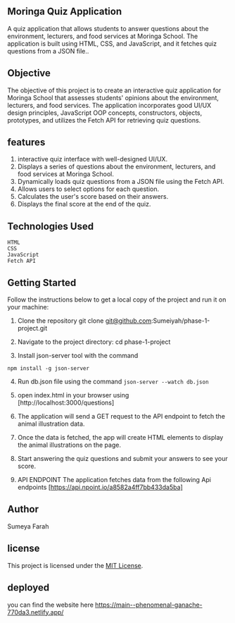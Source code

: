## Moringa Quiz Application

A quiz application that allows students to answer questions about the environment, lecturers, and food services at Moringa School. The application is built using HTML, CSS, and JavaScript, and it fetches quiz questions from a JSON file..

## Objective

The objective of this project is to create an interactive quiz application for Moringa School that assesses students' opinions about the environment, lecturers, and food services. The application incorporates good UI/UX design principles, JavaScript OOP concepts, constructors, objects, prototypes, and utilizes the Fetch API for retrieving quiz questions.

## features
1. interactive quiz interface with well-designed UI/UX.
2. Displays a series of questions about the environment, lecturers, and food services at Moringa School.
3. Dynamically loads quiz questions from a JSON file    using the Fetch API.
4. Allows users to select options for each question.
5. Calculates the user's score based on their answers.
6. Displays the final score at the end of the quiz.

## Technologies Used

    HTML
    CSS
    JavaScript
    Fetch API

## Getting Started

Follow the instructions below to get a local copy of the project and run it on your machine:

1. Clone the repository
    git clone git@github.com:Sumeiyah/phase-1-project.git

2.  Navigate to the project directory: 
    cd phase-1-project
3. Install json-server tool with the command

`npm install -g json-server`


 4. Run db.json file using the command
 `json-server --watch db.json`

5. open index.html in your browser using  
[http://localhost:3000/questions]

6. The application will send a GET request to the API endpoint to fetch the animal illustration data.

7. Once the data is fetched, the app will create HTML elements to display the animal  illustrations on the page.

8. Start answering the quiz questions and submit your answers to see your score.

9. API ENDPOINT
The application fetches data from the following Api endpoints [https://api.npoint.io/a8582a4ff7bb433da5ba]

## Author 
Sumeya Farah

## license
This project is licensed under the [MIT License](LICENSE).
## deployed 
you can find the website here https://main--phenomenal-ganache-770da3.netlify.app/

